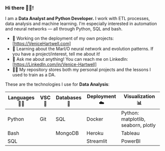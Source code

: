 ### Hi there 🙋‍♂️!

I am a **Data Analyst and Python Developer.** I work with ETL processes, data analysis and machine learning. I'm especially interested in automation and neural networks — all through Python, SQL and bash.

-  🔭 Working on the deployment of my own projects: [https://VeniceHartwell.com]
-  🌱 Learning about the MarI/O neural network and evolution patterns. If you have a project/interest, tell me about it!
-  💬 Ask me about anything! You can reach me on LinkedIn: [https://LinkedIn.com/in/Venice-Hartwell]
-  👨‍🎓 My repository stores both my personal projects and the lessons I used to train as a DA.

These are the technologies I use for **Data Analysis**:

| **Languages** 🧑‍💻 | **VSC** 📆| **Databases** 🐬| **Deployment** ☁️ | **Visualization** 📊|
| --------------- | --------------- | --------------- | --------------- | --------------- |
| Python | Git| SQL | Docker | Python: matplotlib, seaborn, plotly |
| Bash | | MongoDB | Heroku | Tableau
| SQL|  |  | Streamlit | PowerBI
